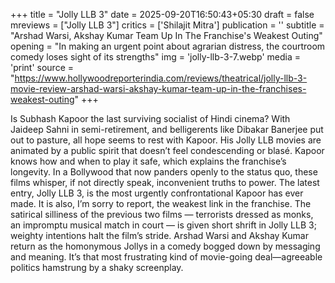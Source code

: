 +++
title = "Jolly LLB 3"
date = 2025-09-20T16:50:43+05:30
draft = false
mreviews = ["Jolly LLB 3"]
critics = ['Shilajit Mitra']
publication = ''
subtitle = "Arshad Warsi, Akshay Kumar Team Up In The Franchise's Weakest Outing"
opening = "In making an urgent point about agrarian distress, the courtroom comedy loses sight of its strengths"
img = 'jolly-llb-3-7.webp'
media = 'print'
source = "https://www.hollywoodreporterindia.com/reviews/theatrical/jolly-llb-3-movie-review-arshad-warsi-akshay-kumar-team-up-in-the-franchises-weakest-outing"
+++

Is Subhash Kapoor the last surviving socialist of Hindi cinema? With Jaideep Sahni in semi-retirement, and belligerents like Dibakar Banerjee put out to pasture, all hope seems to rest with Kapoor. His Jolly LLB movies are animated by a public spirit that doesn’t feel condescending or blasé. Kapoor knows how and when to play it safe, which explains the franchise’s longevity. In a Bollywood that now panders openly to the status quo, these films whisper, if not directly speak, inconvenient truths to power. The latest entry, Jolly LLB 3, is the most urgently confrontational Kapoor has ever made. It is also, I’m sorry to report, the weakest link in the franchise. The satirical silliness of the previous two films — terrorists dressed as monks, an impromptu musical match in court — is given short shrift in Jolly LLB 3; weighty intentions halt the film’s stride. Arshad Warsi and Akshay Kumar return as the homonymous Jollys in a comedy bogged down by messaging and meaning. It’s that most frustrating kind of movie-going deal—agreeable politics hamstrung by a shaky screenplay.
